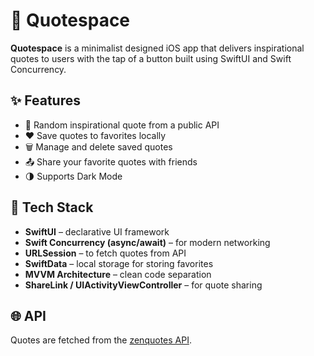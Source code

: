 # 📱 Quotespace

**Quotespace** is a minimalist designed iOS app that delivers inspirational quotes to users with the tap of a button built using SwiftUI and Swift Concurrency.



## ✨ Features

- 🧠 Random inspirational quote from a public API
- ❤️ Save quotes to favorites locally
- 🗑️ Manage and delete saved quotes
- 📤 Share your favorite quotes with friends
- 🌗 Supports Dark Mode



## 🧱 Tech Stack

- **SwiftUI** – declarative UI framework
- **Swift Concurrency (async/await)** – for modern networking
- **URLSession** – to fetch quotes from API
- **SwiftData** – local storage for storing favorites
- **MVVM Architecture** – clean code separation
- **ShareLink / UIActivityViewController** – for quote sharing



## 🌐 API

Quotes are fetched from the [zenquotes API](https://zenquotes.io/).
